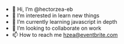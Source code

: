 - 👋 Hi, I’m @hectorzea-eb
- 👀 I’m interested in learn new things
- 🌱 I’m currently learning javascript in depth
- 💞️ I’m looking to collaborate on work
- 📫 How to reach me hzea@eventbrite.com

<!---
hectorzea-eb/hectorzea-eb is a ✨ special ✨ repository because its `README.md` (this file) appears on your GitHub profile.
You can click the Preview link to take a look at your changes.
--->

